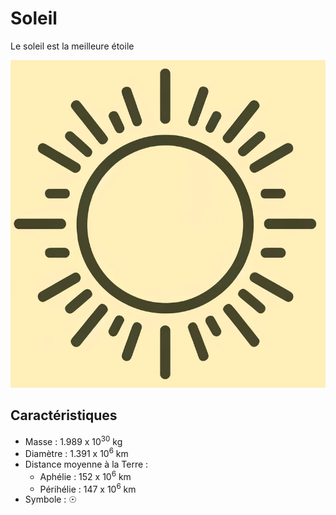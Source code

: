 # Soleil

Le soleil est la meilleure étoile

![Icone de soleil](soleil.png)

## Caractéristiques

- Masse : 1.989 x 10<sup>30</sup> kg
- Diamètre : 1.391 x 10<sup>6</sup> km
- Distance moyenne à la Terre :
  - Aphélie : 152 x 10<sup>6</sup> km
  - Périhélie : 147 x 10<sup>6</sup> km
- Symbole : ☉
